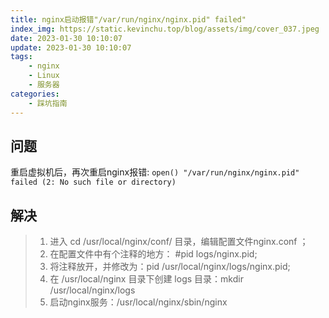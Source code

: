 ```yaml
---
title: nginx启动报错"/var/run/nginx/nginx.pid" failed"
index_img: https://static.kevinchu.top/blog/assets/img/cover_037.jpeg
date: 2023-01-30 10:10:07
update: 2023-01-30 10:10:07
tags:
    - nginx
    - Linux
    - 服务器
categories:
    - 踩坑指南
---
```


## 问题
重启虚拟机后，再次重启nginx报错:
```open() "/var/run/nginx/nginx.pid" failed (2: No such file or directory)```

## 解决
>1. 进入 cd /usr/local/nginx/conf/ 目录，编辑配置文件nginx.conf ；
>2. 在配置文件中有个注释的地方： #pid        logs/nginx.pid;
>3. 将注释放开，并修改为：pid    /usr/local/nginx/logs/nginx.pid;
>4. 在 /usr/local/nginx 目录下创建 logs 目录：mkdir /usr/local/nginx/logs
>5. 启动nginx服务：/usr/local/nginx/sbin/nginx